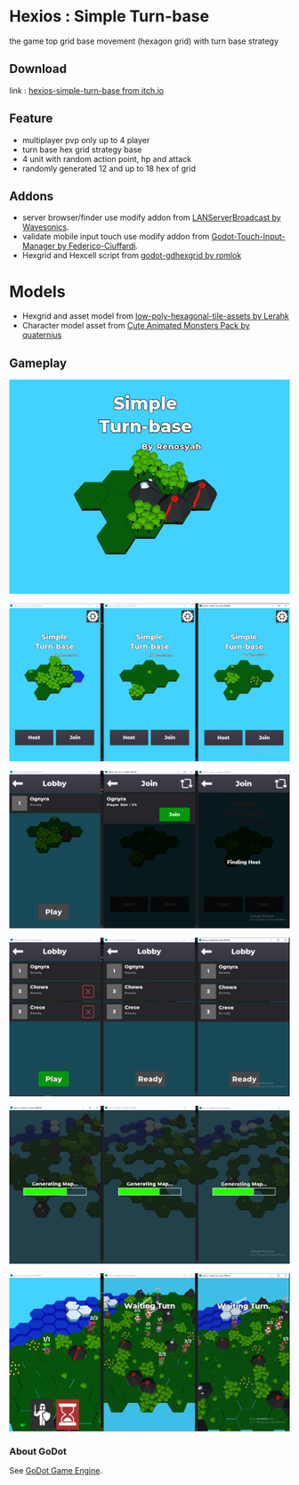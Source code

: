 # Hexios : Simple Turn-base

the game top grid base movement (hexagon grid) with turn base strategy


## Download
link : [hexios-simple-turn-base from itch.io](https://renosyah.itch.io/hexios-simple-turn-base)


## Feature
- multiplayer pvp only up to 4 player
- turn base hex grid strategy base
- 4 unit with random action point, hp and attack
- randomly generated 12 and up to 18 hex of grid



## Addons
- server browser/finder use modify addon from [LANServerBroadcast by Wavesonics](https://github.com/Wavesonics/LANServerBroadcast).
- validate mobile input touch use modify addon from [Godot-Touch-Input-Manager by Federico-Ciuffardi](https://github.com/Federico-Ciuffardi/Godot-Touch-Input-Manager).
- Hexgrid and Hexcell script from [godot-gdhexgrid by romlok](https://github.com/romlok/godot-gdhexgrid)



# Models
- Hexgrid and asset model from [low-poly-hexagonal-tile-assets by Lerahk](https://lerahk.itch.io/low-poly-hexagonal-tile-assets)
- Character model asset from [Cute Animated Monsters Pack by quaternius](https://quaternius.com/packs/cutemonsters.html)



## Gameplay
![GitHub Logo](/ss/game_cover.png)



![GitHub Logo](/ss/gameplay_1.png)



![GitHub Logo](/ss/gameplay_2.png)



![GitHub Logo](/ss/gameplay_3.png)



![GitHub Logo](/ss/gameplay_4.png)



![GitHub Logo](/ss/gameplay_5.png)




### About GoDot
See [GoDot Game Engine](https://godotengine.org).